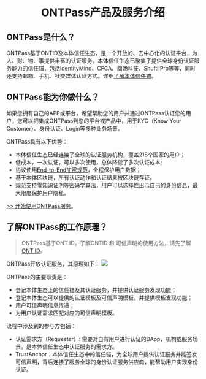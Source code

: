 ﻿<h1 align="center">ONTPass产品及服务介绍 </h1>

## ONTPass是什么？

ONTPass基于ONTID及本体信任生态，是一个开放的、去中心化的认证平台，为人、财、物、事提供丰富的认证服务。本体信任生态已聚集了提供全球身份认证服务能力的信任锚，包括IdentityMind、CFCA、商汤科技、Shufti Pro等等，同时还支持邮箱、手机、社交媒体认证方式。详细[了解本体信任锚](https://info.ont.io/trust-anchor/en)。

## ONTPass能为你做什么？

如果您拥有自己的APP或平台，希望帮助您的用户并通过ONTPass认证您的用户，您可以把集成ONTPass到您的平台或产品中，用于KYC（Know Your Customer）、身份认证、Login等多种业务场景。

ONTPass具有以下优势：

* 本体信任生态已经连接了全球的认证服务机构，覆盖218个国家的用户；
* 低成本，一次认证，可以多次使用，总体降低了多次认证成本;
* 协议使用[End-to-End加密规范](https://github.com/ontio/ontology-DID/blob/master/docs/cn/end-to-end-encryption.md)，全程保护用户数据；
* 基于本体区块链，所有认证动作和认证结果被区块链存证。
* 规范支持零知识证明等密码学算法，用户可以选择性出示自己的身份信息，最大限度保护用户隐私。

[>> 开始使用ONTPass服务](http://pro-docs.ont.io/#/docs-cn/ontpass/ontpass-auth)。


## 了解ONTPass的工作原理？

> ONTPass基于ONT ID，了解ONTID 和 可信声明的使用方法，请先了解[ONT ID](https://github.com/ontio/ontology-DID/blob/master/docs/cn/get_started_cn.md)。

ONTPass开放认证服务，其原理如下：
![](http://assets.processon.com/chart_image/5a5fff53e4b0abe85d5e3e5f.png)

ONTPass的主要职责是：
* 登记本体生态上的信任锚及其认证服务，并提供认证服务发现功能；
* 登记本体生态可以提供的认证模板及可信声明模板，并提供模板发现功能；
* 用户可信声明信息传递；
* 为用户认证需求匹配对应的可信声明模板。

流程中涉及到的参与方包括：
* 认证需求方（Requester）: 需要对自有用户进行认证的DApp，机构或服务场景，是本体信任生态中认证服务的需求方。
* TrustAnchor：本体信任生态中的信任锚，为全球用户提供认证服务并能签发可信声明，背后连接了服务全球的身份认证服务供应商，能帮助用户实现身份认证。

